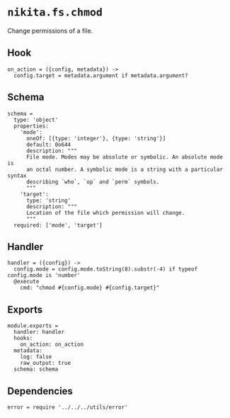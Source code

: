 
# `nikita.fs.chmod`

Change permissions of a file.

## Hook

    on_action = ({config, metadata}) ->
      config.target = metadata.argument if metadata.argument?

## Schema

    schema =
      type: 'object'
      properties:
        'mode':
          oneOf: [{type: 'integer'}, {type: 'string'}]
          default: 0o644
          description: """
          File mode. Modes may be absolute or symbolic. An absolute mode is
          an octal number. A symbolic mode is a string with a particular syntax
          describing `who`, `op` and `perm` symbols.
          """
        'target':
          type: 'string'
          description: """
          Location of the file which permission will change.
          """
      required: ['mode', 'target']

## Handler

    handler = ({config}) ->
      config.mode = config.mode.toString(8).substr(-4) if typeof config.mode is 'number'
      @execute
        cmd: "chmod #{config.mode} #{config.target}"

## Exports

    module.exports =
      handler: handler
      hooks:
        on_action: on_action
      metadata:
        log: false
        raw_output: true
      schema: schema

## Dependencies

    error = require '../../../utils/error'
